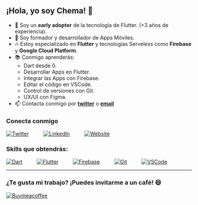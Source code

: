 ## ¡Hola, yo soy Chema! 👋
 
- 💙 Soy un **early adopter** de la tecnología de Flutter. (+3 años de experiencia).
- 🚀 Soy formador y desarrollador de Apps Móviles.
- 🔥 Estoy especializado en **Flutter** y tecnologías Serveless como **Firebase** y **Google Cloud Platform**.
- 📚 Conmigo aprenderás:
  - Dart desde 0.
  - Desarrollar Apps en Flutter.
  - Integrar las Apps con Firebase.
  - Editar el código en VSCode.
  - Control de versiones con Git.
  - UX/UI con Figma.
- 📫 Contacta conmigo por __[twitter](https://twitter.com/ChemaBarbaS)__ o __[email](mailto:jose09511@gmail.com)__ 

 ### Conecta conmigo

[![Twitter](https://firebasestorage.googleapis.com/v0/b/flutteracademy-507b3.appspot.com/o/icons_github%2Ftwitter%20icon.png?alt=media&token=49a2ee29-5912-44f9-ae0f-c92c9f25855c)](https://twitter.com/ChemaBarbaS)&nbsp;&nbsp;&nbsp;&nbsp;&nbsp;&nbsp;&nbsp;&nbsp;&nbsp;&nbsp;[![LinkedIn](https://firebasestorage.googleapis.com/v0/b/flutteracademy-507b3.appspot.com/o/icons_github%2Flinkedin%20icon.png?alt=media&token=177ac45a-f5a1-48d3-a0e4-b7ecc9e489af)](https://www.linkedin.com/in/jose-manuel-barba-s%C3%A1nchez-desarrollador-flutter)&nbsp;&nbsp;&nbsp;&nbsp;&nbsp;&nbsp;&nbsp;&nbsp;&nbsp;&nbsp;[![Website](https://firebasestorage.googleapis.com/v0/b/flutteracademy-507b3.appspot.com/o/icons_github%2Fwebsite%20icon.png?alt=media&token=fb29f74a-e3dc-4b6a-9e13-2e05e9aac2af)](https://flutteracademy.app/)


### Skills que obtendrás:

[![Dart](https://firebasestorage.googleapis.com/v0/b/flutteracademy-507b3.appspot.com/o/icons_github%2Fdart%20icon.png?alt=media&token=0b051c8e-4da3-4cf7-80ae-5fe320145824)](https://dart.dev/)&nbsp;&nbsp;&nbsp;&nbsp;&nbsp;&nbsp;&nbsp;&nbsp;&nbsp;&nbsp;[![Flutter](https://firebasestorage.googleapis.com/v0/b/flutteracademy-507b3.appspot.com/o/icons_github%2Fflutter%20icon.png?alt=media&token=327ea82b-4373-4543-98f8-2ada301df427)](https://flutter.dev/)&nbsp;&nbsp;&nbsp;&nbsp;&nbsp;&nbsp;&nbsp;&nbsp;&nbsp;&nbsp;[![Firebase](https://firebasestorage.googleapis.com/v0/b/flutteracademy-507b3.appspot.com/o/icons_github%2Ffirebase%20icon.png?alt=media&token=ca1896f9-e3f1-4a76-92da-616558c29f0e)](https://firebase.google.com/)&nbsp;&nbsp;&nbsp;&nbsp;&nbsp;&nbsp;&nbsp;&nbsp;&nbsp;&nbsp;[![Git](https://firebasestorage.googleapis.com/v0/b/flutteracademy-507b3.appspot.com/o/icons_github%2Fgit%20icon.png?alt=media&token=2f4b3a81-c245-437f-9bd1-b7a6d9fe9790)](https://git-scm.com/)&nbsp;&nbsp;&nbsp;&nbsp;&nbsp;&nbsp;&nbsp;&nbsp;&nbsp;&nbsp;[![VSCode](https://firebasestorage.googleapis.com/v0/b/flutteracademy-507b3.appspot.com/o/icons_github%2Fvscode%20icon.png?alt=media&token=26363f2d-a633-4d30-adfc-0ab0e38bf2bf)](https://code.visualstudio.com/)

---

### ¿Te gusta mi trabajo? ¡Puedes invitarme a un café! 😄



[![Buymeacoffee](https://firebasestorage.googleapis.com/v0/b/flutteracademy-507b3.appspot.com/o/icons_github%2Fbuymeacoffee%20icon.png?alt=media&token=885422d0-31f0-4f39-9b66-98fbd2d94487)](https://www.buymeacoffee.com/chemaelgrande)


<!--

**Here are some ideas to get you started:**

🙋‍♀️ A short introduction - what is your organization all about?
🌈 Contribution guidelines - how can the community get involved?
👩‍💻 Useful resources - where can the community find your docs? Is there anything else the community should know?
🍿 Fun facts - what does your team eat for breakfast?
🧙 Remember, you can do mighty things with the power of [Markdown](https://docs.github.com/github/writing-on-github/getting-started-with-writing-and-formatting-on-github/basic-writing-and-formatting-syntax)
-->
